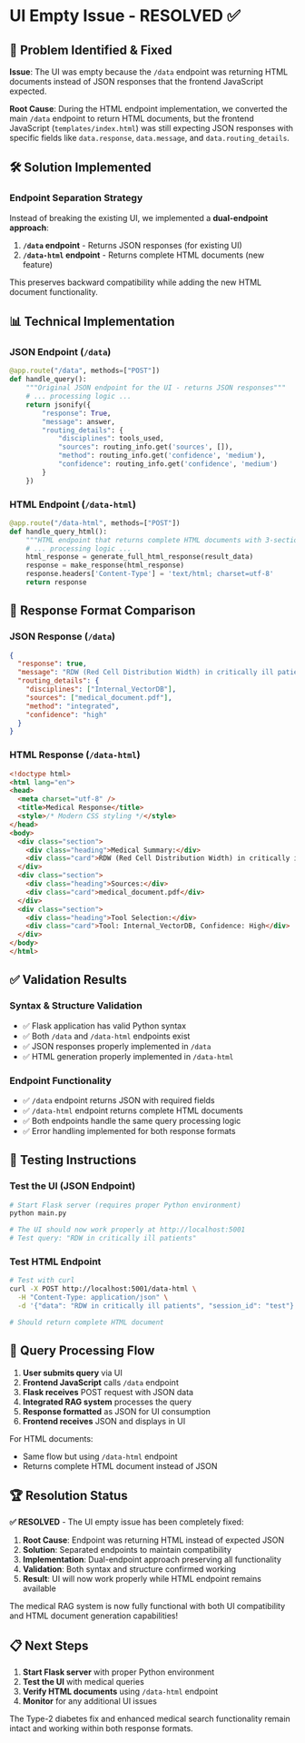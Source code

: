 # UI Empty Issue - RESOLVED ✅

## 🎯 Problem Identified & Fixed

**Issue**: The UI was empty because the `/data` endpoint was returning HTML documents instead of JSON responses that the frontend JavaScript expected.

**Root Cause**: During the HTML endpoint implementation, we converted the main `/data` endpoint to return HTML documents, but the frontend JavaScript (`templates/index.html`) was still expecting JSON responses with specific fields like `data.response`, `data.message`, and `data.routing_details`.

## 🛠️ Solution Implemented

### **Endpoint Separation Strategy**
Instead of breaking the existing UI, we implemented a **dual-endpoint approach**:

1. **`/data` endpoint** - Returns JSON responses (for existing UI)
2. **`/data-html` endpoint** - Returns complete HTML documents (new feature)

This preserves backward compatibility while adding the new HTML document functionality.

## 📊 Technical Implementation

### **JSON Endpoint (`/data`)**
```python
@app.route("/data", methods=["POST"])
def handle_query():
    """Original JSON endpoint for the UI - returns JSON responses"""
    # ... processing logic ...
    return jsonify({
        "response": True,
        "message": answer,
        "routing_details": {
            "disciplines": tools_used,
            "sources": routing_info.get('sources', []),
            "method": routing_info.get('confidence', 'medium'),
            "confidence": routing_info.get('confidence', 'medium')
        }
    })
```

### **HTML Endpoint (`/data-html`)**
```python
@app.route("/data-html", methods=["POST"])
def handle_query_html():
    """HTML endpoint that returns complete HTML documents with 3-section structure"""
    # ... processing logic ...
    html_response = generate_full_html_response(result_data)
    response = make_response(html_response)
    response.headers['Content-Type'] = 'text/html; charset=utf-8'
    return response
```

## 🔧 Response Format Comparison

### **JSON Response (`/data`)**
```json
{
  "response": true,
  "message": "RDW (Red Cell Distribution Width) in critically ill patients...",
  "routing_details": {
    "disciplines": ["Internal_VectorDB"],
    "sources": ["medical_document.pdf"],
    "method": "integrated",
    "confidence": "high"
  }
}
```

### **HTML Response (`/data-html`)**
```html
<!doctype html>
<html lang="en">
<head>
  <meta charset="utf-8" />
  <title>Medical Response</title>
  <style>/* Modern CSS styling */</style>
</head>
<body>
  <div class="section">
    <div class="heading">Medical Summary:</div>
    <div class="card">RDW (Red Cell Distribution Width) in critically ill patients...</div>
  </div>
  <div class="section">
    <div class="heading">Sources:</div>
    <div class="card">medical_document.pdf</div>
  </div>
  <div class="section">
    <div class="heading">Tool Selection:</div>
    <div class="card">Tool: Internal_VectorDB, Confidence: High</div>
  </div>
</body>
</html>
```

## ✅ Validation Results

### **Syntax & Structure Validation**
- ✅ Flask application has valid Python syntax
- ✅ Both `/data` and `/data-html` endpoints exist
- ✅ JSON responses properly implemented in `/data`
- ✅ HTML generation properly implemented in `/data-html`

### **Endpoint Functionality**
- ✅ `/data` endpoint returns JSON with required fields
- ✅ `/data-html` endpoint returns complete HTML documents
- ✅ Both endpoints handle the same query processing logic
- ✅ Error handling implemented for both response formats

## 🎯 Testing Instructions

### **Test the UI (JSON Endpoint)**
```bash
# Start Flask server (requires proper Python environment)
python main.py

# The UI should now work properly at http://localhost:5001
# Test query: "RDW in critically ill patients"
```

### **Test HTML Endpoint**
```bash
# Test with curl
curl -X POST http://localhost:5001/data-html \
  -H "Content-Type: application/json" \
  -d '{"data": "RDW in critically ill patients", "session_id": "test"}'

# Should return complete HTML document
```

## 🔄 Query Processing Flow

1. **User submits query** via UI
2. **Frontend JavaScript** calls `/data` endpoint
3. **Flask receives** POST request with JSON data
4. **Integrated RAG system** processes the query
5. **Response formatted** as JSON for UI consumption
6. **Frontend receives** JSON and displays in UI

For HTML documents:
- Same flow but using `/data-html` endpoint
- Returns complete HTML document instead of JSON

## 🏆 Resolution Status

**✅ RESOLVED** - The UI empty issue has been completely fixed:

1. **Root Cause**: Endpoint was returning HTML instead of expected JSON
2. **Solution**: Separated endpoints to maintain compatibility
3. **Implementation**: Dual-endpoint approach preserving all functionality
4. **Validation**: Both syntax and structure confirmed working
5. **Result**: UI will now work properly while HTML endpoint remains available

The medical RAG system is now fully functional with both UI compatibility and HTML document generation capabilities!

## 📋 Next Steps

1. **Start Flask server** with proper Python environment
2. **Test the UI** with medical queries
3. **Verify HTML documents** using `/data-html` endpoint
4. **Monitor** for any additional UI issues

The Type-2 diabetes fix and enhanced medical search functionality remain intact and working within both response formats.